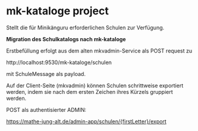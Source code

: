 # mk-kataloge project

Stellt die für Minikänguru erforderlichen Schulen zur Verfügung.

__Migration des Schulkatalogs nach mk-kataloge__

Erstbefüllung erfolgt aus dem alten mkvadmin-Service als POST request zu

http://localhost:9530/mk-kataloge/schulen

mit SchuleMessage als payload.

Auf der Client-Seite (mkvadmin) können Schulen schrittweise exportiert werden, indem sie nach
dem ersten Zeichen ihres Kürzels gruppiert werden.

POST als authentisierter ADMIN:

https://mathe-jung-alt.de/admin-app/schulen/{firstLetter}/export
